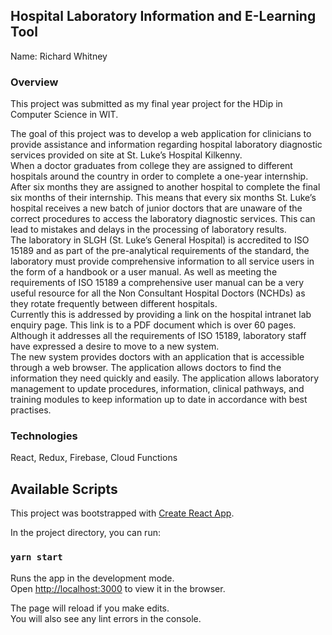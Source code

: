 ## Hospital Laboratory Information and E-Learning Tool
Name: Richard Whitney  
### Overview
This project was submitted as my final year project for the HDip in Computer Science in WIT.  
  
The goal of this project was to develop a web application for clinicians to provide assistance and information regarding hospital laboratory diagnostic services provided on site at St. Luke’s Hospital Kilkenny.  
When a doctor graduates from college they are assigned to different hospitals around the country in order to complete a one-year internship. After six months they are assigned to another hospital to complete the final six months of their internship. This means that every six months St. Luke’s hospital receives a new batch of junior doctors that are unaware of the correct procedures to access the laboratory diagnostic services. This can lead to mistakes and delays in the processing of laboratory results.  
The laboratory in SLGH (St. Luke’s General Hospital) is accredited to ISO 15189 and as part of the pre-analytical requirements of the standard, the laboratory must provide comprehensive information to all service users in the form of a handbook or a user manual. As well as meeting the requirements of ISO 15189 a comprehensive user manual can be a very useful resource for all the Non Consultant Hospital Doctors (NCHDs) as they rotate frequently between different hospitals.  
Currently this is addressed by providing a link on the hospital intranet lab enquiry page. This link is to a PDF document which is over 60 pages. Although it addresses all the requirements of ISO 15189,  laboratory staff have expressed a desire to move to a new system.  
The new system provides doctors with an application that is accessible through a web browser. The application allows doctors to find the information they need quickly and easily. The application allows laboratory management to update procedures, information, clinical pathways, and training modules to keep information up to date in accordance with best practises.  

### Technologies
React, Redux, Firebase, Cloud Functions  

## Available Scripts
This project was bootstrapped with [Create React App](https://github.com/facebook/create-react-app).  
  
In the project directory, you can run:

### `yarn start`

Runs the app in the development mode.<br />
Open [http://localhost:3000](http://localhost:3000) to view it in the browser.

The page will reload if you make edits.<br />
You will also see any lint errors in the console.


